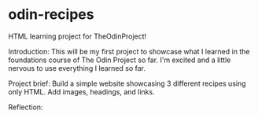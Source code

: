 # odin-recipes
HTML learning project for TheOdinProject!

Introduction:
This will be my first project to showcase what I learned in the foundations
course of The Odin Project so far. I'm excited and a little nervous to use
everything I learned so far.

Project brief:
Build a simple website showcasing 3 different recipes using only HTML. Add
images, headings, and links. 

Reflection:
